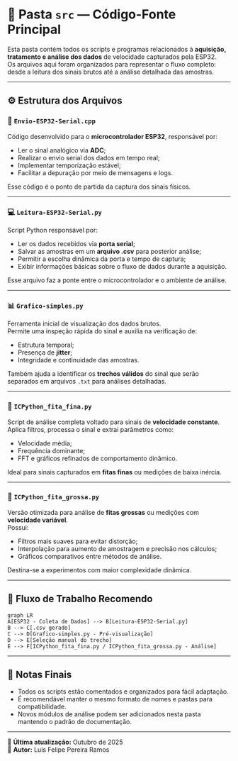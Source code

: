 # 📂 Pasta `src` — Código-Fonte Principal

Esta pasta contém todos os scripts e programas relacionados à **aquisição, tratamento e análise dos dados** de velocidade capturados pela ESP32.  
Os arquivos aqui foram organizados para representar o fluxo completo: desde a leitura dos sinais brutos até a análise detalhada das amostras.

---

## ⚙️ Estrutura dos Arquivos

### 🧩 `Envio-ESP32-Serial.cpp`
Código desenvolvido para o **microcontrolador ESP32**, responsável por:
- Ler o sinal analógico via **ADC**;
- Realizar o envio serial dos dados em tempo real;
- Implementar temporização estável;
- Facilitar a depuração por meio de mensagens e logs.

Esse código é o ponto de partida da captura dos sinais físicos.

---

### 💻 `Leitura-ESP32-Serial.py`
Script Python responsável por:
- Ler os dados recebidos via **porta serial**;
- Salvar as amostras em um **arquivo .csv** para posterior análise;
- Permitir a escolha dinâmica da porta e tempo de captura;
- Exibir informações básicas sobre o fluxo de dados durante a aquisição.

Esse arquivo faz a ponte entre o microcontrolador e o ambiente de análise.

---

### 📊 `Grafico-simples.py`
Ferramenta inicial de visualização dos dados brutos.  
Permite uma inspeção rápida do sinal e auxilia na verificação de:
- Estrutura temporal;
- Presença de **jitter**;
- Integridade e continuidade das amostras.

Também ajuda a identificar os **trechos válidos** do sinal que serão separados em arquivos `.txt` para análises detalhadas.

---

### 🚀 `ICPython_fita_fina.py`
Script de análise completa voltado para sinais de **velocidade constante**.  
Aplica filtros, processa o sinal e extrai parâmetros como:
- Velocidade média;
- Frequência dominante;
- FFT e gráficos refinados de comportamento dinâmico.

Ideal para sinais capturados em **fitas finas** ou medições de baixa inércia.

---

### 🧠 `ICPython_fita_grossa.py`
Versão otimizada para análise de **fitas grossas** ou medições com **velocidade variável**.  
Possui:
- Filtros mais suaves para evitar distorção;
- Interpolação para aumento de amostragem e precisão nos cálculos;
- Gráficos comparativos entre métodos de análise.

Destina-se a experimentos com maior complexidade dinâmica.

---

## 🧭 Fluxo de Trabalho Recomendo

```mermaid
graph LR
A[ESP32 - Coleta de Dados] --> B[Leitura-ESP32-Serial.py]
B --> C[.csv gerado]
C --> D[Grafico-simples.py - Pré-visualização]
D --> E[Seleção manual do trecho]
E --> F[ICPython_fita_fina.py / ICPython_fita_grossa.py - Análise]
```

---

## 📘 Notas Finais
- Todos os scripts estão comentados e organizados para fácil adaptação.  
- É recomendável manter o mesmo formato de nomes e pastas para compatibilidade.  
- Novos módulos de análise podem ser adicionados nesta pasta mantendo o padrão de documentação.

---
📅 **Última atualização:** Outubro de 2025  
👤 **Autor:** Luis Felipe Pereira Ramos
